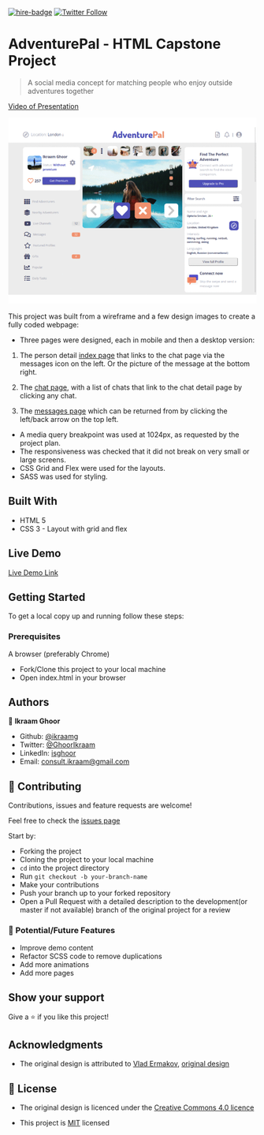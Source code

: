 [![hire-badge](https://img.shields.io/badge/Consult%20/%20Hire%20Ikraam-Click%20to%20Contact-brightgreen)](mailto:consult.ikraam@gmail.com) [![Twitter Follow](https://img.shields.io/twitter/follow/GhoorIkraam?label=Follow%20Ikraam%20on%20Twitter&style=social)](https://twitter.com/GhoorIkraam)

# AdventurePal - HTML Capstone Project

> A social media concept for matching people who enjoy outside adventures together

[Video of Presentation](https://www.loom.com/share/f2a13e1ed09a4470852bf6f3edbeac7b)

![screenshot](images/capstone.gif)

This project was built from a wireframe and a few design images to create a fully coded webpage:

- Three pages were designed, each in mobile and then a desktop version:

1. The person detail [index page](https://rawcdn.githack.com/ikraamg/HTML-SCSS-Capstone-Project/38345fa5ff2f31b8fe10eec84001f4c847bad4bc/index.html) that links to the chat page via the messages icon on the left. Or the picture of the message at the bottom right.

2. The [chat page](https://rawcdn.githack.com/ikraamg/HTML-SCSS-Capstone-Project/38345fa5ff2f31b8fe10eec84001f4c847bad4bc/chats.html), with a list of chats that link to the chat detail page by clicking any chat.

3. The [messages page](https://rawcdn.githack.com/ikraamg/HTML-SCSS-Capstone-Project/38345fa5ff2f31b8fe10eec84001f4c847bad4bc/messages.html) which can be returned from by clicking the left/back arrow on the top left.

- A media query breakpoint was used at 1024px, as requested by the project plan.
- The responsiveness was checked that it did not break on very small or large screens.
- CSS Grid and Flex were used for the layouts.
- SASS was used for styling.

## Built With

- HTML 5
- CSS 3 - Layout with grid and flex

## Live Demo

[Live Demo Link](https://rawcdn.githack.com/ikraamg/HTML-SCSS-Capstone-Project/38345fa5ff2f31b8fe10eec84001f4c847bad4bc/index.html)

## Getting Started

To get a local copy up and running follow these steps:

### Prerequisites

A browser (preferably Chrome)

- Fork/Clone this project to your local machine
- Open index.html in your browser

## Authors

👤 **Ikraam Ghoor**

- Github: [@ikraamg](https://github.com/ikraamg)
- Twitter: [@GhoorIkraam](https://twitter.com/GhoorIkraam)
- LinkedIn: [isghoor](https://linkedin.com/isghoor)
- Email: [consult.ikraam@gmail.com](mailto:consult.ikraam@gmail.com)

## 🤝 Contributing

Contributions, issues and feature requests are welcome!

Feel free to check the [issues page](https://github.com/ikraamg/<REPO_NAME>/issues)

Start by:

- Forking the project
- Cloning the project to your local machine
- `cd` into the project directory
- Run `git checkout -b your-branch-name`
- Make your contributions
- Push your branch up to your forked repository
- Open a Pull Request with a detailed description to the development(or master if not available) branch of the original project for a review

### 🚀 Potential/Future Features

- Improve demo content
- Refactor SCSS code to remove duplications
- Add more animations
- Add more pages

## Show your support

Give a ⭐️ if you like this project!

## Acknowledgments

- The original design is attributed to [Vlad Ermakov](https://dribbble.com/ermalength), [original design](https://www.behance.net/gallery/70285515/Swipex-This-application-for-dating)

## 📝 License

- The original design is licenced under the [Creative Commons 4.0 licence](https://creativecommons.org/licenses/by-nc-nd/4.0/)

- This project is [MIT](LICENSE.md) licensed
